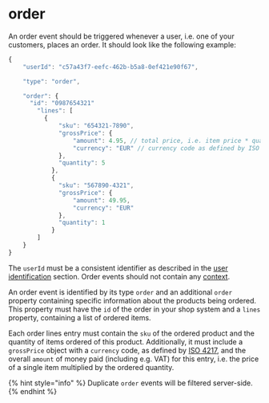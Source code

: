 # order

An order event should be triggered whenever a user, i.e. one of your customers, places an order. It should look like the following example:

```javascript
{ 
	"userId": "c57a43f7-eefc-462b-b5a8-0ef421e90f67",

	"type": "order",

	"order": {
	  "id": "0987654321"
		"lines": [
		  {
			  "sku": "654321-7890",
			  "grossPrice": {
				  "amount": 4.95, // total price, i.e. item price * quantity
				  "currency": "EUR" // currency code as defined by ISO 4217
			  },
			  "quantity": 5
			},
			{
			  "sku": "567890-4321",
			  "grossPrice": {
				  "amount": 49.95,
				  "currency": "EUR"
			  },
			  "quantity": 1
			}
		]
	}
}
```

The `userId` must be a consistent identifier as described in the [user identification](../general/user-identification.md) section. Order events should not contain any [context](../general/context.md).

An order event is identified by its type `order` and an additional `order` property containing specific information about the products being ordered. This property must have the `id` of the order in your shop system and a `lines` property, containing a list of ordered items.

Each order lines entry must contain the `sku` of the ordered product and the quantity of items ordered of this product. Additionally, it must include a `grossPrice` object with a `currency` code, as defined by [ISO 4217](https://en.wikipedia.org/wiki/ISO_4217), and the overall `amount` of money paid \(including e.g. VAT\) for this entry, i.e. the price of a single item multiplied by the ordered quantity.

{% hint style="info" %}
Duplicate `order` events will be filtered server-side.
{% endhint %}



